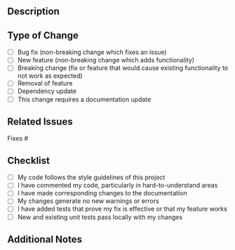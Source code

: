 ## Description
<!-- Provide a brief description of the changes in this PR -->

## Type of Change
<!-- Please delete options that are not relevant -->
- [ ] Bug fix (non-breaking change which fixes an issue)
- [ ] New feature (non-breaking change which adds functionality)
- [ ] Breaking change (fix or feature that would cause existing functionality to not work as expected)
- [ ] Removal of feature
- [ ] Dependency update
- [ ] This change requires a documentation update

## Related Issues
<!-- Please link to the issue(s) this PR addresses -->
Fixes #

## Checklist
<!-- Please check the boxes that apply -->
- [ ] My code follows the style guidelines of this project
- [ ] I have commented my code, particularly in hard-to-understand areas
- [ ] I have made corresponding changes to the documentation
- [ ] My changes generate no new warnings or errors
- [ ] I have added tests that prove my fix is effective or that my feature works
- [ ] New and existing unit tests pass locally with my changes

## Additional Notes
<!-- Add any additional notes or context about the PR here --> 
